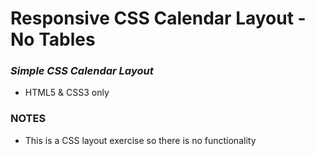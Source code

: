 # Responsive CSS Calendar Layout - No Tables
### *Simple CSS Calendar Layout*

* HTML5 & CSS3 only

### NOTES
* This is a CSS layout exercise so there is no functionality
